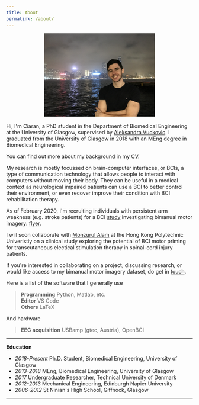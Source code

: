 ```yaml
---
title: About
permalink: /about/
---
```



<figure><center>
  <img width="300" src="/images/ciaran.JPG" data-action="zoom"/>
</center></figure>


Hi, I'm Ciaran, a PhD student in the Department of Biomedical Engineering at the University of Glasgow, supervised by [Aleksandra Vuckovic](https://www.gla.ac.uk/schools/engineering/staff/aleksandravuckovic/). I graduated from the University of Glasgow in 2018 with an MEng degree in Biomedical Engineering.

You can find out more about my background in my [CV](/images/pdf/Ciaran_CV.pdf).

My research is mostly focussed on brain-computer interfaces, or BCIs, a type of communication technology that allows people to interact with computers without moving their body. They can be useful in a medical context as neurological impaired patients can use a BCI to better control their environment, or even recover improve their condition with BCI rehabilitation therapy. 

As of February 2020, I'm recruiting individuals with persistent arm weakness (e.g. stroke patients) for a BCI [study](_posts/2020-02-01-stroke-study.md) investigating bimanual motor imagery: [flyer](/images/blog/strokeStudy/flyer.pdf).

I will soon collaborate with [Monzurul Alam](https://www.polyu.edu.hk/bme/people/academic-staff/dr-monzurul-alam/) at the Hong Kong Polytechnic Univeristiy on a clinical study exploring the potential of BCI motor priming for transcutaneous electical stimulation therapy in spinal-cord injury patients.

If you're interested in collaborating on a project, discussing research, or would like access to my bimanual motor imagery dataset, do get in [touch](c.mcgeady.1@research.gla.ac.uk).

Here is a list of the software that I generally use 

> **Programming** Python, Matlab, etc. <br>
> **Editor** VS Code <br>
> **Others** LaTeX <br>

And hardware

> **EEG acquisition** USBamp (gtec, Austria), OpenBCI

<hr>

**Education**

<ul>
  <li><i>2018-Present</i> Ph.D. Student, Biomedical Engineering, University of Glasgow</li>
  <li><i>2013-2018</i> MEng, Biomedical Engineering, University of Glasgow</li>
  <li><i>2017</i> Undergraduate Researcher, Technical University of Denmark</li>
  <li><i>2012-2013</i> Mechanical Engineering, Edinburgh Napier University</li>
  <li><i>2006-2012</i> St Ninian's High School, Giffnock, Glasgow</li>
</ul>

<hr>
